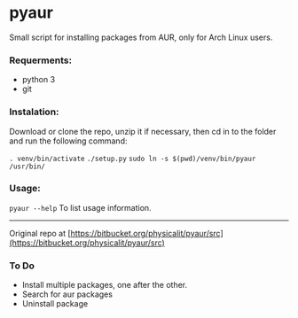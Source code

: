 # pyaur
Small script for installing packages from AUR, only for Arch Linux users.

### Requerments:

  - python 3
  - git

### Instalation:

Download or clone the repo, unzip it if necessary, then cd in to the folder and run the following command:

`. venv/bin/activate`
`./setup.py`
`sudo ln -s $(pwd)/venv/bin/pyaur /usr/bin/`

### Usage:

`pyaur --help` To list usage information.

---

Original repo at [https://bitbucket.org/physicalit/pyaur/src](https://bitbucket.org/physicalit/pyaur/src)

### To Do

 * Install multiple packages, one after the other.
 * Search for aur packages
 * Uninstall package

